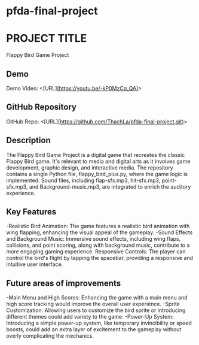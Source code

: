 # pfda-final-project
# PROJECT TITLE
Flappy Bird Game Project
## Demo
Demo Video: <[URL][(https://youtu.be/-kP0MzCq_QA)](https://www.youtube.com/watch?v=dy5mQ7xpnho)>

## GitHub Repository
GitHub Repo: <[URL][(https://github.com/ThachLa/pfda-final-project.git)](https://github.com/ThachLa/pfda-final-project.git)>

## Description
The Flappy Bird Game Project is a digital game that recreates the classic Flappy Bird game. It's relevant to media and digital arts as it involves game development, graphic design, and interactive media.
The repository contains a single Python file, flappy_bird_plus.py, where the game logic is implemented. Sound files, including flap-sfx.mp3, hit-sfx.mp3, point-sfx.mp3, and Background-music.mp3, are integrated to enrich the auditory experience.
## Key Features
-Realistic Bird Animation: The game features a realistic bird animation with wing flapping, enhancing the visual appeal of the gameplay.
-Sound Effects and Background Music: Immersive sound effects, including wing flaps, collisions, and point scoring, along with background music, contribute to a more engaging gaming experience.
Responsive Controls: The player can control the bird's flight by tapping the spacebar, providing a responsive and intuitive user interface.
##  Future areas of improvements
-Main Menu and High Scores: Enhancing the game with a main menu and high score tracking would improve the overall user experience.
-Sprite Customization: Allowing users to customize the bird sprite or introducing different themes could add variety to the game.
-Power-Up System: Introducing a simple power-up system, like temporary invincibility or speed boosts, could add an extra layer of excitement to the gameplay without overly complicating the mechanics.
